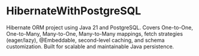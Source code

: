 # HibernateWithPostgreSQL
Hibernate ORM project using Java 21 and PostgreSQL. Covers One-to-One, One-to-Many, Many-to-One, Many-to-Many mappings, fetch strategies (eager/lazy), @Embeddable, second-level caching, and schema customization. Built for scalable and maintainable Java persistence.
